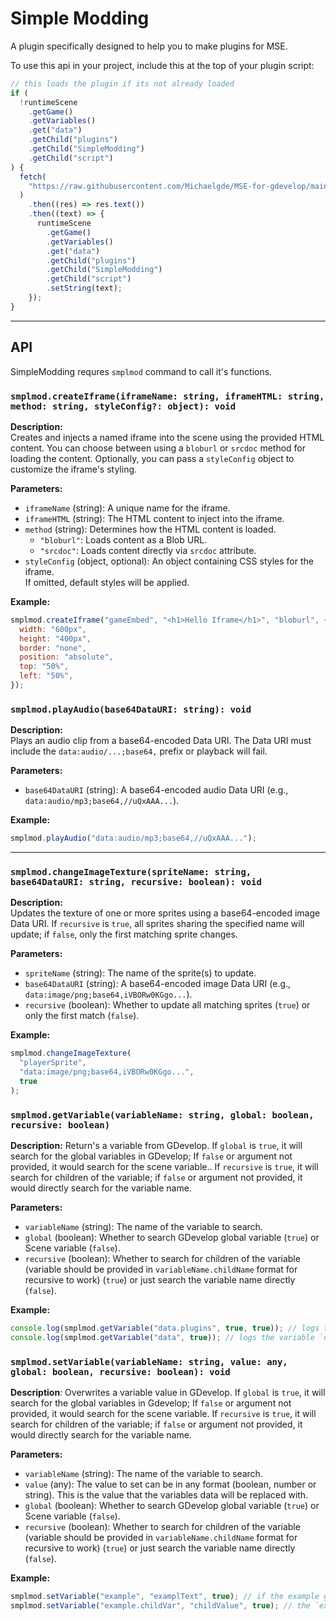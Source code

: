 # Simple Modding

A plugin specifically designed to help you to make plugins for MSE.

To use this api in your project, include this at the top of your plugin script:

```js
// this loads the plugin if its not already loaded
if (
  !runtimeScene
    .getGame()
    .getVariables()
    .get("data")
    .getChild("plugins")
    .getChild("SimpleModding")
    .getChild("script")
) {
  fetch(
    "https://raw.githubusercontent.com/Michaelgde/MSE-for-gdevelop/main/plugins/SimpleModding/script.js"
  )
    .then((res) => res.text())
    .then((text) => {
      runtimeScene
        .getGame()
        .getVariables()
        .get("data")
        .getChild("plugins")
        .getChild("SimpleModding")
        .getChild("script")
        .setString(text);
    });
}
```

---

## API

SimpleModding requres `smplmod` command to call it's functions.

### `smplmod.createIframe(iframeName: string, iframeHTML: string, method: string, styleConfig?: object): void`

**Description:**  
Creates and injects a named iframe into the scene using the provided HTML content. You can choose between using a `bloburl` or `srcdoc` method for loading the content. Optionally, you can pass a `styleConfig` object to customize the iframe's styling.

**Parameters:**

- `iframeName` (string): A unique name for the iframe.
- `iframeHTML` (string): The HTML content to inject into the iframe.
- `method` (string): Determines how the HTML content is loaded.
  - `"bloburl"`: Loads content as a Blob URL.
  - `"srcdoc"`: Loads content directly via `srcdoc` attribute.
- `styleConfig` (object, optional): An object containing CSS styles for the iframe.  
  If omitted, default styles will be applied.

**Example:**

```js
smplmod.createIframe("gameEmbed", "<h1>Hello Iframe</h1>", "bloburl", {
  width: "600px",
  height: "400px",
  border: "none",
  position: "absolute",
  top: "50%",
  left: "50%",
});
```

### `smplmod.playAudio(base64DataURI: string): void`

**Description:**  
Plays an audio clip from a base64-encoded Data URI. The Data URI must include the `data:audio/...;base64,` prefix or playback will fail.

**Parameters:**

- `base64DataURI` (string): A base64-encoded audio Data URI (e.g., `data:audio/mp3;base64,//uQxAAA...`).

**Example:**

```js
smplmod.playAudio("data:audio/mp3;base64,//uQxAAA...");
```

---

### `smplmod.changeImageTexture(spriteName: string, base64DataURI: string, recursive: boolean): void`

**Description:**  
Updates the texture of one or more sprites using a base64-encoded image Data URI. If `recursive` is `true`, all sprites sharing the specified name will update; if `false`, only the first matching sprite changes.

**Parameters:**

- `spriteName` (string): The name of the sprite(s) to update.
- `base64DataURI` (string): A base64-encoded image Data URI (e.g., `data:image/png;base64,iVBORw0KGgo...`).
- `recursive` (boolean): Whether to update all matching sprites (`true`) or only the first match (`false`).

**Example:**

```js
smplmod.changeImageTexture(
  "playerSprite",
  "data:image/png;base64,iVBORw0KGgo...",
  true
);
```


### `smplmod.getVariable(variableName: string, global: boolean, recursive: boolean)`

**Description:**
Return's a variable from GDevelop. If `global` is `true`, it will search for the global variables in GDevelop; If `false` or argument not provided, it would search for the scene variable.. If `recursive` is `true`, it will search for children of the variable; if `false` or argument not provided, it would directly search for the variable name.

**Parameters:**

- `variableName` (string): The name of the variable to search.
- `global` (boolean): Whether to search GDevelop global variable (`true`) or Scene variable (`false`).
- `recursive` (boolean): Whether to search for children of the variable (variable should be provided in `variableName.childName` format for recursive to work) (`true`) or just search the variable name directly (`false`).

**Example:**

```js
console.log(smplmod.getVariable("data.plugins", true, true)); // logs the plugins `child` of `data`
console.log(smplmod.getVariable("data", true)); // logs the variable `data`
```

### `smplmod.setVariable(variableName: string, value: any, global: boolean, recursive: boolean): void`

**Description**:
Overwrites a variable value in GDevelop. If `global` is `true`, it will search for the global variables in Gdevelop; If `false` or argument not provided, it would search for the scene variable. If `recursive` is `true`, it will search for children of the variable; if `false` or argument not provided, it would directly search for the variable name.

**Parameters:**

- `variableName` (string): The name of the variable to search.
- `value` (any): The value to set can be in any format (boolean, number or string). This is the value that the variables data will be replaced with.
- `global` (boolean): Whether to search GDevelop global variable (`true`) or Scene variable (`false`).
- `recursive` (boolean): Whether to search for children of the variable (variable should be provided in `variableName.childName` format for recursive to work) (`true`) or just search the variable name directly (`false`).

**Example:**

```js
smplmod.setVariable("example", "examplText", true); // if the example global variable exists, its value will change to `exampleText` and if it doesn't exist, it will be created.
smplmod.setVariable("example.childVar", "childValue", true); // the `example` global variable will automatically be set as a structure and its child variable `childVar` will be set to the "childValue"
```
